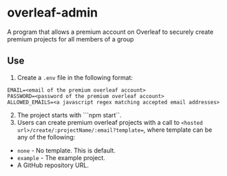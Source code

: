 # overleaf-admin
A program that allows a premium account on Overleaf to securely create premium projects for all members of a group
## Use
1. Create a ```.env``` file in the following format:
```
EMAIL=<email of the premium overleaf account>
PASSWORD=<password of the premium overleaf account>
ALLOWED_EMAILS=<a javascript regex matching accepted email addresses>
```

2. The project starts with ```npm start``.
3. Users can create premium overleaf projects with a call to ```<hosted url>/create/:projectName/:email?template=```, where template can be any of the following:
  - ```none``` - No template. This is default.
  - ```example``` - The example project.
  - A GitHub repository URL.
